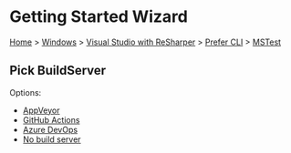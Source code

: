 # Getting Started Wizard

[Home](/docs/wiz/readme.md) > [Windows](Windows.md) > [Visual Studio with ReSharper](Windows_VisualStudioWithReSharper.md) > [Prefer CLI](Windows_VisualStudioWithReSharper_Cli.md) > [MSTest](Windows_VisualStudioWithReSharper_Cli_MSTest.md)

## Pick BuildServer

Options:
 * [AppVeyor](Windows_VisualStudioWithReSharper_Cli_MSTest_AppVeyor.md)
 * [GitHub Actions](Windows_VisualStudioWithReSharper_Cli_MSTest_GitHubActions.md)
 * [Azure DevOps](Windows_VisualStudioWithReSharper_Cli_MSTest_AzureDevOps.md)
 * [No build server](Windows_VisualStudioWithReSharper_Cli_MSTest_None.md)
